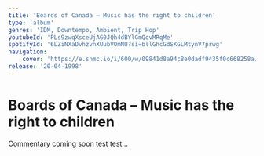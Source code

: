 ```yaml
---
title: 'Boards of Canada – Music has the right to children'
type: 'album'
genres: 'IDM, Downtempo, Ambient, Trip Hop'
youtubeId: 'PLs9zwqXsceUjAG0JQh4dBYlGmQovMRqMe'
spotifyId: '6LZiNXaDvhzvnXUubVOmNU?si=bllGhcGdSKGLMtynV7prwg'
navigation:
    cover: 'https://e.snmc.io/i/600/w/09841d8a94c8e0dadf9435f0c668258a/2371321/boards-of-canada-music-has-the-right-to-children-Cover-Art.jpg'
release: '20-04-1998'
---
```

<music-genre-list :genres="genres"></music-genre-list>

# Boards of Canada – Music has the right to children
Commentary coming soon test test...







